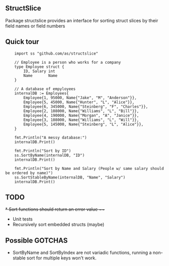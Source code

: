 ## StructSlice
Package structslice provides an interface for sorting struct slices by their field names or field numbers

## Quick tour

```
	import ss "github.com/as/structslice"

	// Employee is a person who works for a company
	type Employee struct {
		ID, Salary int
		Name       Name
	}

	// A database of empyloyees
	internalDB := Employees{
		Employee{1, 95000, Name{"Jake", "M", "Anderson"}},
		Employee{5, 45000, Name{"Hunter", "L", "Alice"}},
		Employee{6, 345000, Name{"Steinberg", "F", "Charles"}},
		Employee{2, 108000, Name{"Williams", "L", "Bill"}},
		Employee{4, 190000, Name{"Morgan", "A", "Janice"}},
		Employee{3, 108000, Name{"Williams", "L", "Will"}},
		Employee{5, 145000, Name{"Steinberg", "L", "Alice"}},
	}

	fmt.Println("A messy database:")
	internalDB.Print()

	fmt.Println("Sort by ID")
	ss.SortByName(internalDB, "ID")
	internalDB.Print()

	fmt.Println("Sort by Name and Salary (People w/ same salary should be ordered by name)")
	ss.SortStableByName(internalDB, "Name", "Salary")
	internalDB.Print()

```

## TODO
<del>* Sort functions should return an error value ~~</del>
* Unit tests
* Recursively sort embedded structs (maybe)

## Possible GOTCHAS
* SortByName and SortByIndex are not variadic functions, running a non-stable sort for multiple keys won't work.
